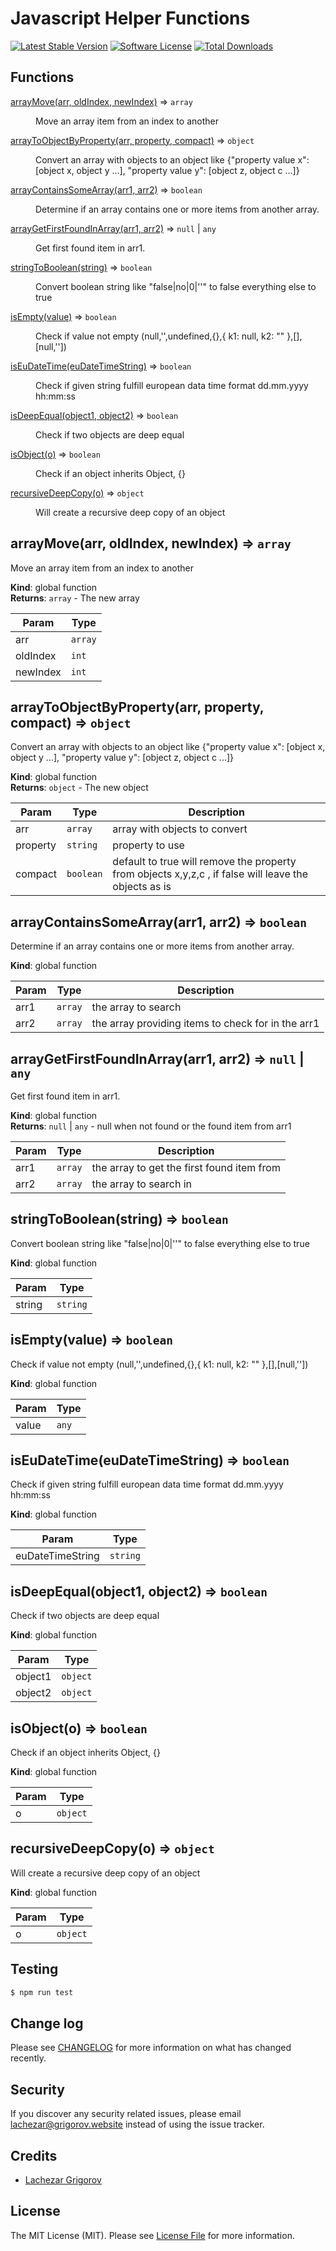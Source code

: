 # Javascript Helper Functions

[![Latest Stable Version](https://poser.pugx.org/la40/js-helpers/v/stable)](https://packagist.org/packages/la40/js-helpers)
[![Software License](https://img.shields.io/badge/license-MIT-brightgreen.svg)](LICENSE.md)
[![Total Downloads](https://poser.pugx.org/la40/js-helpers/downloads)](https://packagist.org/packages/la40/js-helpers)

## Functions

<dl>
<dt><a href="#arrayMove">arrayMove(arr, oldIndex, newIndex)</a> ⇒ <code>array</code></dt>
<dd><p>Move an array item from an index to another</p>
</dd>
<dt><a href="#arrayToObjectByProperty">arrayToObjectByProperty(arr, property, compact)</a> ⇒ <code>object</code></dt>
<dd><p>Convert an array with objects to an object like {&quot;property value x&quot;: [object x, object y ...], &quot;property value y&quot;: [object z, object c ...]}</p>
</dd>
<dt><a href="#arrayContainsSomeArray">arrayContainsSomeArray(arr1, arr2)</a> ⇒ <code>boolean</code></dt>
<dd><p>Determine if an array contains one or more items from another array.</p>
</dd>
<dt><a href="#arrayGetFirstFoundInArray">arrayGetFirstFoundInArray(arr1, arr2)</a> ⇒ <code>null</code> | <code>any</code></dt>
<dd><p>Get first found item in arr1.</p>
</dd>
<dt><a href="#stringToBoolean">stringToBoolean(string)</a> ⇒ <code>boolean</code></dt>
<dd><p>Convert boolean string like &quot;false|no|0|&#39;&#39;&quot; to false everything else to true</p>
</dd>
<dt><a href="#isEmpty">isEmpty(value)</a> ⇒ <code>boolean</code></dt>
<dd><p>Check if value not empty (null,&#39;&#39;,undefined,{},{ k1: null, k2: &quot;&quot; },[],[null,&#39;&#39;])</p>
</dd>
<dt><a href="#isEuDateTime">isEuDateTime(euDateTimeString)</a> ⇒ <code>boolean</code></dt>
<dd><p>Check if given string fulfill european data time format dd.mm.yyyy hh:mm:ss</p>
</dd>
<dt><a href="#isDeepEqual">isDeepEqual(object1, object2)</a> ⇒ <code>boolean</code></dt>
<dd><p>Check if two objects are deep equal</p>
</dd>
<dt><a href="#isObject">isObject(o)</a> ⇒ <code>boolean</code></dt>
<dd><p>Check if an object inherits Object, {}</p>
</dd>
<dt><a href="#recursiveDeepCopy">recursiveDeepCopy(o)</a> ⇒ <code>object</code></dt>
<dd><p>Will create a recursive deep copy of an object</p>
</dd>
</dl>

<a name="arrayMove"></a>

## arrayMove(arr, oldIndex, newIndex) ⇒ <code>array</code>

Move an array item from an index to another

**Kind**: global function  
**Returns**: <code>array</code> - The new array

| Param    | Type               |
| -------- | ------------------ |
| arr      | <code>array</code> |
| oldIndex | <code>int</code>   |
| newIndex | <code>int</code>   |

<a name="arrayToObjectByProperty"></a>

## arrayToObjectByProperty(arr, property, compact) ⇒ <code>object</code>

Convert an array with objects to an object like {"property value x": [object x, object y ...], "property value y": [object z, object c ...]}

**Kind**: global function  
**Returns**: <code>object</code> - The new object

| Param    | Type                 | Description                                                                                           |
| -------- | -------------------- | ----------------------------------------------------------------------------------------------------- |
| arr      | <code>array</code>   | array with objects to convert                                                                         |
| property | <code>string</code>  | property to use                                                                                       |
| compact  | <code>boolean</code> | default to true will remove the property from objects x,y,z,c , if false will leave the objects as is |

<a name="arrayContainsSomeArray"></a>

## arrayContainsSomeArray(arr1, arr2) ⇒ <code>boolean</code>

Determine if an array contains one or more items from another array.

**Kind**: global function

| Param | Type               | Description                                        |
| ----- | ------------------ | -------------------------------------------------- |
| arr1  | <code>array</code> | the array to search                                |
| arr2  | <code>array</code> | the array providing items to check for in the arr1 |

<a name="arrayGetFirstFoundInArray"></a>

## arrayGetFirstFoundInArray(arr1, arr2) ⇒ <code>null</code> \| <code>any</code>

Get first found item in arr1.

**Kind**: global function  
**Returns**: <code>null</code> \| <code>any</code> - null when not found or the found item from arr1

| Param | Type               | Description                                |
| ----- | ------------------ | ------------------------------------------ |
| arr1  | <code>array</code> | the array to get the first found item from |
| arr2  | <code>array</code> | the array to search in                     |

<a name="stringToBoolean"></a>

## stringToBoolean(string) ⇒ <code>boolean</code>

Convert boolean string like "false|no|0|''" to false everything else to true

**Kind**: global function

| Param  | Type                |
| ------ | ------------------- |
| string | <code>string</code> |

<a name="isEmpty"></a>

## isEmpty(value) ⇒ <code>boolean</code>

Check if value not empty (null,'',undefined,{},{ k1: null, k2: "" },[],[null,''])

**Kind**: global function

| Param | Type             |
| ----- | ---------------- |
| value | <code>any</code> |

<a name="isEuDateTime"></a>

## isEuDateTime(euDateTimeString) ⇒ <code>boolean</code>

Check if given string fulfill european data time format dd.mm.yyyy hh:mm:ss

**Kind**: global function

| Param            | Type                |
| ---------------- | ------------------- |
| euDateTimeString | <code>string</code> |

<a name="isDeepEqual"></a>

## isDeepEqual(object1, object2) ⇒ <code>boolean</code>

Check if two objects are deep equal

**Kind**: global function

| Param   | Type                |
| ------- | ------------------- |
| object1 | <code>object</code> |
| object2 | <code>object</code> |

<a name="isObject"></a>

## isObject(o) ⇒ <code>boolean</code>

Check if an object inherits Object, {}

**Kind**: global function

| Param | Type                |
| ----- | ------------------- |
| o     | <code>object</code> |

<a name="recursiveDeepCopy"></a>

## recursiveDeepCopy(o) ⇒ <code>object</code>

Will create a recursive deep copy of an object

**Kind**: global function

| Param | Type                |
| ----- | ------------------- |
| o     | <code>object</code> |

## Testing

```bash
$ npm run test
```

## Change log

Please see [CHANGELOG](CHANGELOG.md) for more information on what has changed recently.

## Security

If you discover any security related issues, please email lachezar@grigorov.website instead of using the issue tracker.

## Credits

- [Lachezar Grigorov](http://grigorov.website)

## License

The MIT License (MIT). Please see [License File](LICENSE.md) for more information.
